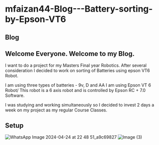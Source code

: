 # mfaizan44-Blog---Battery-sorting-by-Epson-VT6
## Blog 

## Welcome Everyone. Welcome to my Blog.

I want to do a project for my Masters Final year Robotics.
After several consideration I decided to work on sorting of Batteries using epson VT6 Robot.

I am using three types of batteries - 9v, D and AA
I am using Epson VT 6 Robot/
This robot is a 6 axis robot and is controlled by Epson RC + 7.0 Software.

I was studying and working simultaneously so I decided to invest 2 days a week on my project as my regular Course Classes.

## Setup
![WhatsApp Image 2024-04-24 at 22 48 51_a9c69827](https://github.com/user-attachments/assets/8a688dbc-35e2-4c15-a77f-923697b7bb0c)
![Image (3)](https://github.com/user-attachments/assets/43354575-cff6-4f57-aca5-13589cf1a44f)

